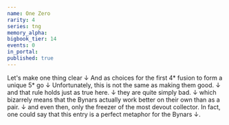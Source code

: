 ```yaml
---
name: One Zero
rarity: 4
series: tng
memory_alpha:
bigbook_tier: 14
events: 0
in_portal:
published: true
---
```


Let's make one thing clear ↓ And as choices for the first 4* fusion to form a unique 5* go ↓  Unfortunately, this is not the same as making them good. ↓ and that rule holds just as true here. ↓ they are quite simply bad. ↓ which bizarrely means that the Bynars actually work better on their own than as a pair. ↓ and even then, only the freezer of the most devout collector. In fact, one could say that this entry is a perfect metaphor for the Bynars ↓.
